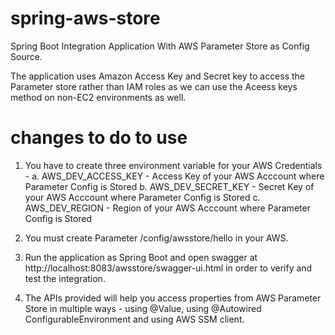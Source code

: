 # spring-aws-store

Spring Boot Integration Application With AWS Parameter Store as Config Source.

The application uses Amazon Access Key and Secret key to access the Parameter store rather than IAM roles as we can use the Aceess keys method on non-EC2 environments as well.

# changes to do to use

1. You have to create three environment variable for your AWS Credentials -
  a. AWS_DEV_ACCESS_KEY - Access Key of your AWS Acccount where Parameter Config is Stored
  b. AWS_DEV_SECRET_KEY - Secret Key of your AWS Acccount where Parameter Config is Stored
  c. AWS_DEV_REGION - Region of your AWS Acccount where Parameter Config is Stored
  
2. You must create Parameter /config/awsstore/hello in your AWS.
3. Run the application as Spring Boot and open swagger at http://localhost:8083/awsstore/swagger-ui.html in order to verify and test the integration. 
4. The APIs provided will help you access properties from AWS Parameter Store in multiple ways - using @Value, using @Autowired ConfigurableEnvironment and using AWS SSM client.

